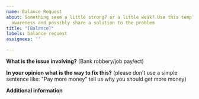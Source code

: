 ```yaml
---
name: Balance Request
about: Something seem a little strong? or a little weak? Use this template to spread
  awareness and possibly share a solution to the problem
title: "[Balance]"
labels: balance request
assignees: ''

---
```


**What is the issue involving?**
(Bank robbery/job pay/ect)

**In your opinion what is the way to fix this?**
(please don't use a simple sentence like: "Pay more money" tell us why you should get more money)

**Additional information**
